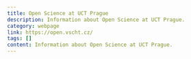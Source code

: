 ```yaml
---
title: Open Science at UCT Prague
description: Information about Open Science at UCT Prague.
category: webpage
link: https://open.vscht.cz/
tags: []
content: Information about Open Science at UCT Prague.
---
```

